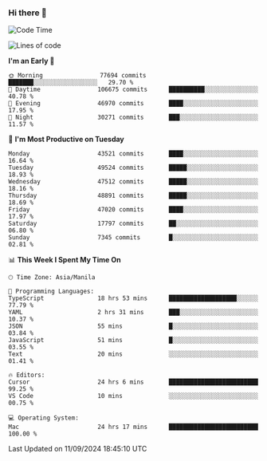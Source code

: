 ### Hi there 👋

<!--START_SECTION:waka-->
![Code Time](http://img.shields.io/badge/Code%20Time-5%2C534%20hrs%2051%20mins-blue)

![Lines of code](https://img.shields.io/badge/From%20Hello%20World%20I%27ve%20Written-117.8%20million%20lines%20of%20code-blue)

**I'm an Early 🐤** 

```text
🌞 Morning                77694 commits       ███████░░░░░░░░░░░░░░░░░░   29.70 % 
🌆 Daytime                106675 commits      ██████████░░░░░░░░░░░░░░░   40.78 % 
🌃 Evening                46970 commits       ████░░░░░░░░░░░░░░░░░░░░░   17.95 % 
🌙 Night                  30271 commits       ███░░░░░░░░░░░░░░░░░░░░░░   11.57 % 
```
📅 **I'm Most Productive on Tuesday** 

```text
Monday                   43521 commits       ████░░░░░░░░░░░░░░░░░░░░░   16.64 % 
Tuesday                  49524 commits       █████░░░░░░░░░░░░░░░░░░░░   18.93 % 
Wednesday                47512 commits       █████░░░░░░░░░░░░░░░░░░░░   18.16 % 
Thursday                 48891 commits       █████░░░░░░░░░░░░░░░░░░░░   18.69 % 
Friday                   47020 commits       ████░░░░░░░░░░░░░░░░░░░░░   17.97 % 
Saturday                 17797 commits       ██░░░░░░░░░░░░░░░░░░░░░░░   06.80 % 
Sunday                   7345 commits        █░░░░░░░░░░░░░░░░░░░░░░░░   02.81 % 
```


📊 **This Week I Spent My Time On** 

```text
🕑︎ Time Zone: Asia/Manila

💬 Programming Languages: 
TypeScript               18 hrs 53 mins      ███████████████████░░░░░░   77.79 % 
YAML                     2 hrs 31 mins       ███░░░░░░░░░░░░░░░░░░░░░░   10.37 % 
JSON                     55 mins             █░░░░░░░░░░░░░░░░░░░░░░░░   03.84 % 
JavaScript               51 mins             █░░░░░░░░░░░░░░░░░░░░░░░░   03.55 % 
Text                     20 mins             ░░░░░░░░░░░░░░░░░░░░░░░░░   01.41 % 

🔥 Editors: 
Cursor                   24 hrs 6 mins       █████████████████████████   99.25 % 
VS Code                  10 mins             ░░░░░░░░░░░░░░░░░░░░░░░░░   00.75 % 

💻 Operating System: 
Mac                      24 hrs 17 mins      █████████████████████████   100.00 % 
```


 Last Updated on 11/09/2024 18:45:10 UTC
<!--END_SECTION:waka-->


<!--
**rad182/rad182** is a ✨ _special_ ✨ repository because its `README.md` (this file) appears on your GitHub profile.

Here are some ideas to get you started:

- 🔭 I’m currently working on ...
- 🌱 I’m currently learning ...
- 👯 I’m looking to collaborate on ...
- 🤔 I’m looking for help with ...
- 💬 Ask me about ...
- 📫 How to reach me: ...
- 😄 Pronouns: ...
- ⚡ Fun fact: ...
-->
